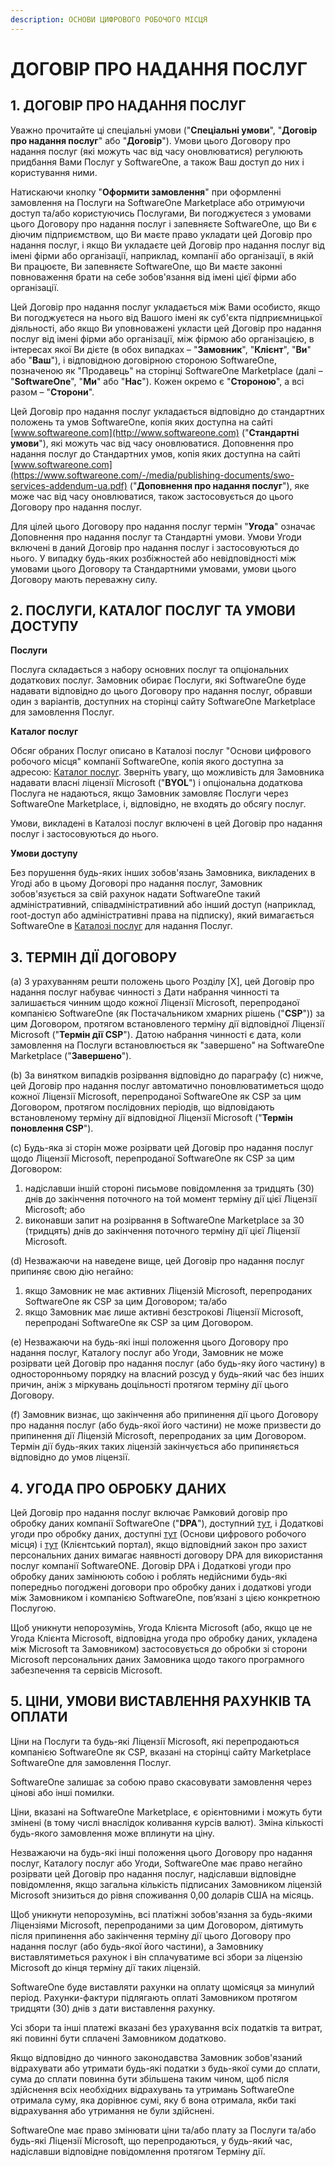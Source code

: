 ```yaml
---
description: ОСНОВИ ЦИФРОВОГО РОБОЧОГО МІСЦЯ
---
```


# ДОГОВІР ПРО НАДАННЯ ПОСЛУГ

## 1.  ДОГОВІР ПРО НАДАННЯ ПОСЛУГ

Уважно прочитайте ці спеціальні умови ("**Спеціальні умови**", "**Договір про надання послуг**" або "**Договір**"). Умови цього Договору про надання послуг (які можуть час від часу оновлюватися) регулюють придбання Вами Послуг у SoftwareOne, а також Ваш доступ до них і користування ними.

Натискаючи кнопку "**Оформити замовлення**" при оформленні замовлення на Послуги на SoftwareOne Marketplace або отримуючи доступ та/або користуючись Послугами, Ви погоджуєтеся з умовами цього Договору про надання послуг і запевняєте SoftwareOne, що Ви є діючим підприємством, що Ви маєте право укладати цей Договір про надання послуг, і якщо Ви укладаєте цей Договір про надання послуг від імені фірми або організації, наприклад, компанії або організації, в якій Ви працюєте, Ви запевняєте SoftwareOne, що Ви маєте законні повноваження брати на себе зобов'язання від імені цієї фірми або організації.

Цей Договір про надання послуг укладається між Вами особисто, якщо Ви погоджуєтеся на нього від Вашого імені як суб'єкта підприємницької діяльності, або якщо Ви уповноважені укласти цей Договір про надання послуг від імені фірми або організації, між фірмою або організацією, в інтересах якої Ви дієте (в обох випадках – "**Замовник**", "**Клієнт**", "**Ви**" або "**Ваш**"), і відповідною договірною стороною SoftwareOne, позначеною як "Продавець" на сторінці SoftwareOne Marketplace (далі – "**SoftwareOne**", "**Ми**" або "**Нас**"). Кожен окремо є "**Стороною**", а всі разом – "**Сторони**".

Цей Договір про надання послуг укладається відповідно до стандартних положень та умов SoftwareOne, копія яких доступна на сайті [www.softwareone.com](http://www.softwareone.com) ("**Стандартні умови**"), які можуть час від часу оновлюватися. Доповнення про надання послуг до Стандартних умов, копія яких доступна на сайті [www.softwareone.com](https://www.softwareone.com/-/media/publishing-documents/swo-services-addendum-ua.pdf) ("**Доповнення про надання послуг**"), яке може час від часу оновлюватися, також застосовується до цього Договору про надання послуг.

Для цілей цього Договору про надання послуг термін "**Угода**" означає Доповнення про надання послуг та Стандартні умови. Умови Угоди включені в даний Договір про надання послуг і застосовуються до нього. У випадку будь-яких розбіжностей або невідповідності між умовами цього Договору та Стандартними умовами, умови цього Договору мають переважну силу.

## 2. ПОСЛУГИ, КАТАЛОГ ПОСЛУГ ТА УМОВИ ДОСТУПУ

**Послуги**

Послуга складається з набору основних послуг та опціональних додаткових послуг. Замовник обирає Послуги, які SoftwareOne буде надавати відповідно до цього Договору про надання послуг, обравши один з варіантів, доступних на сторінці сайту SoftwareOne Marketplace для замовлення Послуг.

**Каталог послуг**

Обсяг обраних Послуг описано в Каталозі послуг "Основи цифрового робочого місця" компанії SoftwareOne, копія якого доступна за адресою: [Каталог послуг](https://www.softwareone.com/-/media/publishing-documents/swo-digital-workplace-essentials-catalog-ua.pdf). Зверніть увагу, що можливість для Замовника надавати власні ліцензії Microsoft ("**BYOL**") і опціональна додаткова Послуга не надаються, якщо Замовник замовляє Послуги через SoftwareOne Marketplace, і, відповідно, не входять до обсягу послуг.

Умови, викладені в Каталозі послуг включені в цей Договір про надання послуг і застосовуються до нього.

**Умови доступу**

&#x20;Без порушення будь-яких інших зобов'язань Замовника, викладених в Угоді або в цьому Договорі про надання послуг, Замовник зобов'язується за свій рахунок надати SoftwareOne такий адміністративний, співадміністративний або інший доступ (наприклад, root-доступ або адміністративні права на підписку), який вимагається SoftwareOne в [Каталозі послуг](https://www.softwareone.com/-/media/publishing-documents/swo-digital-workplace-essentials-catalog-ua.pdf) для надання Послуг. &#x20;

## 3. ТЕРМІН ДІЇ ДОГОВОРУ

(a) З урахуванням решти положень цього Розділу \[X], цей Договір про надання послуг набуває чинності з Дати набрання чинності та залишається чинним щодо кожної Ліцензії Microsoft, перепроданої компанією SoftwareOne (як Постачальником хмарних рішень ("**CSP**")) за цим Договором, протягом встановленого терміну дії відповідної Ліцензії Microsoft ("**Термін дії CSP**"). Датою набрання чинності є дата, коли замовлення на Послуги встановлюється як "завершено" на SoftwareOne Marketplace ("**Завершено**").

(b) За винятком випадків розірвання відповідно до параграфу (c) нижче, цей Договір про надання послуг автоматично поновлюватиметься щодо кожної Ліцензії Microsoft, перепроданої SoftwareOne як CSP за цим Договором, протягом послідовних періодів, що відповідають встановленому терміну дії відповідної Ліцензії Microsoft ("**Термін поновлення CSP**").

(c)  Будь-яка зі сторін може розірвати цей Договір про надання послуг щодо Ліцензії Microsoft, перепроданої SoftwareOne як CSP за цим Договором:

1. надіславши іншій стороні письмове повідомлення за тридцять (30) днів до закінчення поточного на той момент терміну дії цієї Ліцензії Microsoft; або
2. виконавши запит на розірвання в SoftwareOne Marketplace за 30 (тридцять) днів до закінчення поточного терміну дії цієї Ліцензії Microsoft.

(d) Незважаючи на наведене вище, цей Договір про надання послуг припиняє свою дію негайно:

1. якщо Замовник не має активних Ліцензій Microsoft, перепроданих SoftwareOne як CSP за цим Договором; та/або
2. якщо Замовник має лише активні безстрокові Ліцензії Microsoft, перепродані SoftwareOne як CSP за цим Договором.

(e) Незважаючи на будь-які інші положення цього Договору про надання послуг, Каталогу послуг або Угоди, Замовник не може розірвати цей Договір про надання послуг (або будь-яку його частину) в односторонньому порядку на власний розсуд у будь-який час без інших причин, аніж з міркувань доцільності протягом терміну дії цього Договору.

(f) Замовник визнає, що закінчення або припинення дії цього Договору про надання послуг (або будь-якої його частини) не може призвести до припинення дії Ліцензій Microsoft, перепроданих за цим Договором. Термін дії будь-яких таких ліцензій закінчується або припиняється відповідно до умов ліцензії.

## 4. УГОДА ПРО ОБРОБКУ ДАНИХ

Цей Договір про надання послуг включає Рамковий договір про обробку даних компанії SoftwareOne ("**DPA**"), доступний [тут](https://www.softwareone.com/-/media/publishing-documents/swo-framework-dpa-customer-ua.pdf), і Додаткові угоди про обробку даних, доступні [тут](https://www.softwareone.com/-/media/publishing-documents/swo-data-processing-addendum-digital-workplace-essentials-ua.pdf) (Основи цифрового робочого місця) і [тут](https://www.softwareone.com/-/media/publishing-documents/swo-data-processing-addendum-pyracloud-ua.pdf) (Клієнтський портал), якщо відповідний закон про захист персональних даних вимагає наявності договору DPA для використання послуг компанії SoftwareONE. Договір DPA і Додаткові угоди про обробку даних замінюють собою і роблять недійсними будь-які попередньо погоджені договори про обробку даних і додаткові угоди між Замовником і компанією SoftwareOne, пов’язані з цією конкретною Послугою.

Щоб уникнути непорозумінь, Угода Клієнта Microsoft (або, якщо це не Угода Клієнта Microsoft, відповідна угода про обробку даних, укладена між Microsoft та Замовником) застосовується до обробки зі сторони Microsoft персональних даних Замовника щодо такого програмного забезпечення та сервісів Microsoft.

## 5. ЦІНИ, УМОВИ ВИСТАВЛЕННЯ РАХУНКІВ ТА ОПЛАТИ

Ціни на Послуги та будь-які Ліцензії Microsoft, які перепродаються компанією SoftwareOne як CSP, вказані на сторінці сайту Marketplace SoftwareOne для замовлення Послуг. &#x20;

SoftwareOne залишає за собою право скасовувати замовлення через цінові або інші помилки.

Ціни, вказані на SoftwareOne Marketplace, є орієнтовними і можуть бути змінені (в тому числі внаслідок коливання курсів валют). Зміна кількості будь-якого замовлення може вплинути на ціну.

Незважаючи на будь-які інші положення цього Договору про надання послуг, Каталогу послуг або Угоди, SoftwareOne має право негайно розірвати цей Договір про надання послуг, надіславши відповідне повідомлення, якщо загальна кількість підписаних Замовником ліцензій Microsoft знизиться до рівня споживання 0,00 доларів США на місяць.

Щоб уникнути непорозумінь, всі платіжні зобов'язання за будь-якими Ліцензіями Microsoft, перепроданими за цим Договором, діятимуть після припинення або закінчення терміну дії цього Договору про надання послуг (або будь-якої його частини), а Замовнику виставлятиметься рахунок і він сплачуватиме всі збори за ліцензію Microsoft до кінця терміну дії таких ліцензій.

SoftwareOne буде виставляти рахунки на оплату щомісяця за минулий період. Рахунки-фактури підлягають оплаті Замовником протягом тридцяти (30) днів з дати виставлення рахунку.

Усі збори та інші платежі вказані без урахування всіх податків та витрат, які повинні бути сплачені Замовником додатково.

Якщо відповідно до чинного законодавства Замовник зобов'язаний відрахувати або утримати будь-які податки з будь-якої суми до сплати, сума до сплати повинна бути збільшена таким чином, щоб після здійснення всіх необхідних відрахувань та утримань SoftwareOne отримала суму, яка дорівнює сумі, яку б вона отримала, якби такі відрахування або утримання не були здійснені.

SoftwareOne має право змінювати ціни та/або плату за Послуги та/або будь-які Ліцензії Microsoft, що перепродаються, у будь-який час, надіславши відповідне повідомлення протягом Терміну дії.
